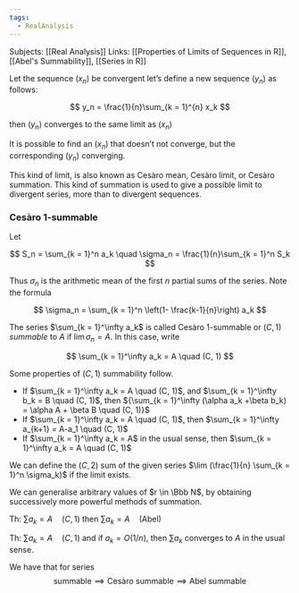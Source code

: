 ```yaml
---
tags:
  - RealAnalysis
---
```

Subjects: [[Real Analysis]]
Links: [[Properties of Limits of Sequences in R]], [[Abel's Summability]], [[Series in R]]

Let the sequence $(x_n)$ be convergent let’s define a new sequence $(y_n)$ as follows:

$$ y_n = \frac{1}{n}\sum_{k = 1}^{n} x_k $$

then $(y_n)$ converges to the same limit as $(x_n)$

It is possible to find an $(x_n)$ that doesn’t not converge, but the corresponding $(y_n)$ converging.

This kind of limit, is also known as Cesàro mean, Cesàro limit, or Cesàro summation. This kind of summation is used to give a possible limit to divergent series, more than to divergent sequences. 

### Cesàro 1-summable
Let

$$ S_n = \sum_{k = 1}^n a_k \quad \sigma_n = \frac{1}{n}\sum_{k = 1}^n S_k $$

Thus $\sigma_n$ is the arithmetic mean of the first $n$ partial sums of the series. Note the formula

$$ \sigma_n = \sum_{k = 1}^n \left(1- \frac{k-1}{n}\right) a_k $$

The series $\sum_{k = 1}^\infty a_k$ is called Cesàro 1-summable or $(C, 1)$ _summable_ to $A$ if ${\lim \sigma_n = A}$. In this case, write

$$ \sum_{k = 1}^\infty a_k = A \quad (C, 1) $$

Some properties of $(C, 1)$ summability follow.

- If $\sum_{k = 1}^\infty a_k = A \quad (C, 1)$, and $\sum_{k = 1}^\infty b_k = B \quad (C, 1)$, then ${\sum_{k = 1}^\infty (\alpha a_k +\beta b_k) = \alpha A + \beta B \quad (C, 1)}$
- If $\sum_{k = 1}^\infty a_k = A \quad (C, 1)$, then $\sum_{k = 1}^\infty a_{k+1} = A-a_1 \quad (C, 1)$
- If $\sum_{k = 1}^\infty a_k = A$ in the usual sense, then $\sum_{k = 1}^\infty a_k = A \quad (C, 1)$

We can define the $(C, 2)$ sum of the given series $\lim (\frac{1}{n} \sum_{k = 1}^n \sigma_k)$ if the limit exists.

We can generalise arbitrary values of $r \in \Bbb N$, by obtaining successively more powerful methods of summation.

Th: $\sum a_k = A \quad (C, 1)$ then $\sum a_k= A \quad \text{(Abel)}$

Th: $\sum a_k = A \quad (C, 1)$ and if $a_k = O(1/n)$, then $\sum a_k$ converges to $A$ in the usual sense.

We have that for series $$\text{summable} \implies \text{Cesàro summable} \implies \text{Abel summable}$$